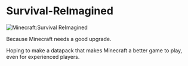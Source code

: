 # Survival-ReImagined
![Minecraft:Survival ReImagined](https://www.mediafire.com/view/xueg22s9piarqxa/minecraft_title_sunset.png/file)




Because Minecraft needs a good upgrade.



Hoping to make a datapack that makes Minecraft a better game to play, even for experienced players.
